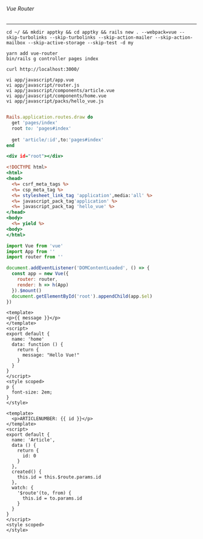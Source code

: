###### Vue Router
---

```
cd ~/ && mkdir apptky && cd apptky && rails new . --webpack=vue --skip-turbolinks --skip-turbolinks --skip-action-mailer --skip-action-mailbox --skip-active-storage --skip-test -d my

yarn add vue-router
bin/rails g controller pages index

curl http://localhost:3000/
```

```
vi app/javascript/app.vue
vi app/javascript/router.js
vi app/javascript/components/article.vue
vi app/javascript/components/home.vue
vi app/javascript/packs/hello_vue.js
```


```config/database.yml
```

```config/routes.rb
Rails.application.routes.draw do
  get 'pages/index'
  root to: 'pages#index'
  
  get 'article/:id',to:'pages#index'
end


```


```app/views/pages/index.html.erb
<div id="root"></div>
```

```app/views/layouts/application.html.erb
<!DOCTYPE html>
<html>
<head>
  <%= csrf_meta_tags %>
  <%= csp_meta_tag %>
  <%= stylesheet_link_tag 'application',media:'all' %>
  <%= javascript_pack_tag'application' %>
  <%= javascript_pack_tag 'hello_vue' %>
</head>
<body>
  <%= yield %>
<body>
</html>
```

```app/javascript/packs/hello_vue.js
import Vue from 'vue'
import App from ''
import router from ''

document.addEventListener('DOMContentLoaded', () => {
  const app = new Vue({
    router: router,
    render: h => h(App)
  }).$mount()
  document.getElementById('root').appendChild(app.$el)
})
```

```app/javascript/components/home.vue
<template>
<p>{{ message }}</p>
</template>
<script>
export default {
  name: 'home'
  data: function () {
    return {
      message: "Hello Vue!"
    }
  }
}
</script>
<style scoped>
p {
  font-size: 2em;
}
</style>
```

```app/javascript/components/article.vue
<template>
  <p>ARTICLENUMBER: {{ id }}</p>
</template>
<script>
export default {
  name: 'Article',
  data () {
    return {
      id: 0
    }
  },
  created() {
    this.id = this.$route.params.id
  },
  watch: {
    '$route'(to, from) {
      this.id = to.params.id
    }
  }
}
</script>
<style scoped>
</style>
```

```app/javascript/components/home.vue

```

```

```

```

```

```

```

```

```

```

```

```

```

```

```

```

```

```

```

```

```

```

```

```

```

```

```

```

```

```

```

```

```




